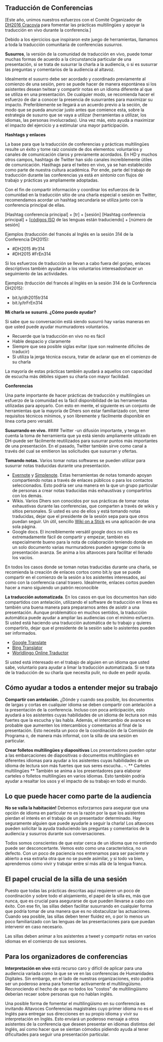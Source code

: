 ## Traducción de Conferencias

\[Este año, unimos nuestros esfuerzos con el Comité Organizador de [DH2016 Cracovia](http://dh2016.adho.org/) para fomentar las prácticas multilingües y apoyar la traducción en vivo durante la conferencia.]


Debido a los ejercicios que inspiraron este juego de herramientas, llamamos a toda la traducción comunitaria de conferencias *susurros.*

**Susurros**, la versión de la comunidad de traducción en vivo, puede tomar muchas formas de acuerdo a la circunstancia particular de una presentación, si se trata de susurrar la charla a la audiencia, o si es susurrar las preguntas y comentarios de la audiencia al altavoz.

Idealmente el susurro debe ser acordado y coordinado previamente al comienzo de una sesión, pero se puede hacer de manera espontánea si los asistentes desean twitear y compartir notas en un idioma diferente al que se utiliza en una presentación.
De cualquier modo, se recomienda hacer el esfuerzo de dar a conocer la presencia de susurrantes para maximizar su impacto. Preferiblemente se llegará a un acuerdo previo a la seción, de modo que se pueda anunciar justo antes que comience esta, sobre la estrategia de susurro que se vaya a utilizar (herramientas a utilizar, los idiomas, las personas involucradas). Una vez más, esto ayuda a maximizar el impacto del ejercicio y a estimular una mayor participación.


**Hashtags y enlaces**

La base para que la traducción de conferencias y prácticas multilingües resulte un éxito y tome raíz consiste de dos elementos: voluntarios y canales de comunicación claros y previamente acordados. En HD y muchos otros campos, hashtags de Twitter han sido canales increíblemente útiles de comunicación. Hasthags para el twiteo en vivo, ya se han establecido como parte de nuestra cultura académica. Por ende, parte del trabajo de traducción durante las conferencias ya está *en sintonía* con flujos de trabajo y prácticas ya ampliamente adoptadas.

<!-- Hasta aquí llegue con la limpieza -->

Con el fin de compartir información y coordinar los esfuerzos de la comunidad en la traducción sitio de una charla especial o sesión en Twitter, recomendamos acordar un hashtag secundaria se utiliza junto con la conferencia principal de ellas.

[Hashtag conferencia principal] + [tr] + [sesión]
[Hashtag conferencia principal] + [[códigos ISO](http://www.loc.gov/standards/iso639-2/php/English_list.php) de las lenguas están traduciendo] + [número de sesión]

Ejemplos (traducción del francés al Inglés en la sesión 314 de la Conferencia DH2015):

- \#DH2015 #tr314
- \#DH2015 #FrEn314

Si los esfuerzos de traducción se llevan a cabo fuera del gorjeo, enlaces descriptivos también ayudarán a los voluntarios interesados ​​hacer un seguimiento de las actividades.

Ejemplos (trducción del francés al Inglés en la sesión 314 de la Conferencia DH2015):

- bit.ly/dh2015tr314
- bit.ly/trFrEn314


**Mi charla se susurró. ¿Cómo puedo ayudar?**

Si sabe que su conversación está siendo susurró hay varias maneras en que usted puede ayudar murmuradores voluntarios.

- Recuerde que la traducción en vivo no es fácil
- Hable despacio y claramente
- Siempre que sea posible siglas evitar (que son realmente difíciles de traducir)
- Si utiliza la jerga técnica oscura, tratar de aclarar que en el comienzo de su charla

La mayoría de estas prácticas también ayudará a aquellos con capacidad de escucha más débiles siguen su charla con mayor facilidad.


**Conferencias**

Una parte importante de hacer prácticas de traducción y multilingües un esfuerzo de la comunidad es la fácil disponibilidad de las herramientas utilizadas para apoyarlo. Con esto en mente, el siguiente es un conjunto de herramientas que la mayoría de Dhers son estar familiarizado con, tener requisitos técnicos mínimos, y son libremente y fácilmente disponible en línea corta pero versátil.

**Susurrando en vivo.** #### Twitter -un difusión importante, y tenga en cuenta la toma de herramienta que ya está siendo ampliamente utilizado en DH-puede ser fácilmente reutilizados para susurrar puntos más importantes de una presentación. En el pasado, Twitter también sirve como canal a través del cual se emitieron las solicitudes que susurran y ofertas.


**Tomando notas.** Varios tomar notas softwares se pueden utilizar para susurrar notas traducidas durante una presentación.

- [Evernote](https://evernote.com/) y [Simplenote](http://simplenote.com/). Estas herramientas de notas tomando apoyan compartiendo notas a través de enlaces públicos o para los contactos seleccionados. Esto podría ser una manera en la que un grupo particular de personas a crear notas traducidas más exhaustivas y compartirlos con los demás.
- Wikis. Varios Dhers son conocidos por sus prácticas de tomar notas exhaustivas durante las conferencias, que comparten a través de wikis y sitios personales. Si usted es uno de ellos y está tomando notas traducidas, dejar que el presidente de la sesión sepa para que otros puedan seguir. Un útil, sencillo [Wiki on a Stick](http://stickwiki.sourceforge.net/) es una aplicación de una sola página.
- Google docs. El increíblemente versátil google docs no sólo es extremadamente fácil de compartir y empezar, también es especialmente bueno para la nota de colaboración teniendo donde en un solo documento varias murmuradores pueden agregar como la presentación avanza. Se anima a los altavoces para facilitar el llenado los vacíos.

En todos los casos donde se toman notas traducidas durante una charla, se recomienda la creación de enlaces cortos como bit.ly que se puede compartir en el comienzo de la sesión a los asistentes interesados, así como con la conferencia canal trasero.
Idealmente, enlaces cortos pueden hacer a mano siguiendo un patrón reconocible


**La traducción automatizada**. En los casos en que los documentos han sido compartidos con antelación, utilizando el software de traducción en línea es también una buena manera para prepararnos antes de asistir a una presentación. Aunque problemático en muchos sentidos, la traducción automática puede ayudar a ampliar las audiencias con el mínimo esfuerzo. Si usted está haciendo una traducción automática de tu trabajo y quieres compartirlo, dejar que el presidente de la sesión sabe lo asistentes pueden ser informados.

- [Google Translate](https://translate.google.com/)
- [Bing Translator](https://www.bing.com/translator/)
- [Worldlingo Online Traductor](http://www.worldlingo.com/en_us/products_services/worldlingo_translator.html)

Si usted está interesado en el trabajo de alguien en un idioma que usted sabe, voluntario para ayudar a limar la traducción automatizada. Si se trata de la traducción de su charla que necesita pulir, no dude en pedir ayuda.


## Cómo ayudar a todos a entender mejor su trabajo


**Compartir con antelación.** ¿Dónde y cuando sea posible, los documentos de largas y cortas en cualquier idioma se deben compartir con antelación a la presentación de la conferencia. Incluso con poca anticipación, esto ayudará a los asistentes cuyas habilidades de un idioma de lectura son más fuertes que la escucha y las habla. Además, el intercambio de avance es probable que aumenten los intercambios y comentarios al final de la presentación. Esto necesita un poco de la coordinación de la Comisión de Programa o, de manera más informal, con la silla de una sesión en particular.


**Crear folletos multilingües y diapositivas** Los presentadores pueden optar a las embarcaciones de diapositivas o documentos multilingües en diferentes idiomas para ayudar a los asistentes cuyas habilidades de un idioma de lectura son más fuertes que sus seres escucha..
-. ** Carteles multilingües ** También se anima a los presentadores para elaborar carteles o folletos multilingües en varios idiomas. Esto también podría ayudar a resaltar los usos y el impacto de su trabajo en todo el mundo.

## Lo que puede hacer como parte de la audiencia

**No se valla la habitación!** Debemos esforzarnos para asegurar que una opción de idioma en particular no es la razón por la que los asistentes pierdan el interés en el trabajo de un presentador determinado. Hay seguramente alguien que puede ayudarle a seguir la charla!
Los altavoces pueden solicitar la ayuda traduciendo las preguntas y comentarios de la audiencia y susurros durante sus conversaciones.

Todos somos conscientes de que estar cerca de un idioma que no entiendo puede ser desconcertante. Vemos esto como una característica, no un defecto. Con un poco de paciencia nos entrenamos para ser paciente y abierto a esa extraña otra que no se puede asimilar, y si todo va bien, aprendemos cómo vivir y trabajar entre sí más allá de la lengua franca.


## El papel crucial de la silla de una sesión

Puesto que todas las prácticas descritas aquí requieren un poco de coordinación y sobre todo el alojamiento, el papel de la silla es, más que nunca, que es crucial para asegurarse de que pueden llevarse a cabo con éxito. Con ese fin, las sillas deben facilitar susurrando en cualquier forma que podría tomar de una manera que es no obstaculizar las actuaciones. Cuando sea posible, las sillas deben tener fluidez en, o por lo menos un poco familiarizado con las lenguas de las presentaciones para que puedan intervenir en caso necesario.

Las sillas deben animar a los asistentes a tweet y compartir notas en varios idiomas en el comienzo de sus sesiones.

## Para los organizadores de conferencias

**Interpretación en vivo** está recurso caro y difícil de aplicar para una audiencia variada como la que se ve en las conferencias de Humanidades Digitales. Sin embargo, en el lado de nuestras organizaciones, esto podría ser un poderoso arena para fomentar activamente el multilingüismo. Reconociendo el hecho de que no todos los "costos" de multilingüismo deberían recaer sobre personas que no hablan inglés.

Una posible forma de fomentar el multilingüismo en su conferencia es invitando Altavoces Conferencias magistrales cuyo primer idioma no es el Inglés para entregar sus direcciones en su propio idioma y vivir su interpretación en Inglés. Esto enviará un poderoso mensaje a otros asistentes de la conferencia que deseen presentar en idiomas distintos del Inglés, así como hacer que se sientan cómodos pidiendo ayuda al tener dificultades para seguir una presentación particular.
